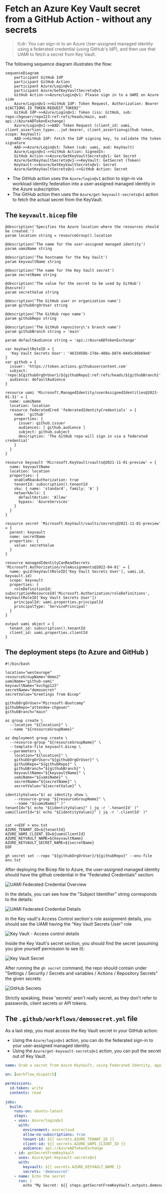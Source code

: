 # Fetch an Azure Key Vault secret from a GitHub Action - without any secrets

> tl;dr: You can sign-in to an Azure User-assigned managed identity using a federated credential (using GitHub's IdP), and then use that UAMI to fetch a secret from Key Vault.

The following sequence diagram illustrates the flow:

```mermaid
sequenceDiagram
    participant GitHub IdP
    participant GitHub Action
    participant Azure/Login@v1
    participant Azure/GetKeyVaultSecrets@v1
    GitHub Action->>Azure/Login@v1: Please sign in to a UAMI on Azure side
    Azure/Login@v1->>GitHub IdP: Token Request, Authorization: Bearer ${ACTIONS_ID_TOKEN_REQUEST_TOKEN}"
    GitHub IdP->>Azure/Login@v1: Token (iss: GitHub, sub: repo:chgeuer/repo123:ref:refs/heads/main, aud: api://AzureADTokenExchange)
    Azure/Login@v1->>AAD: Token Request (client_id: uami, client_assertion_type=...jwt-bearer, client_assertion=github token, scope: KeyVault)
    AAD->>GitHub IdP: Fetch the IdP signing key, to validate the token signature
    AAD->>Azure/Login@v1: Token (sub: uami, aud: KeyVault)
    Azure/Login@v1->>GitHub Action: SignedIn:
    GitHub Action->>Azure/GetKeyVaultSecrets@v1: Get Secret
    Azure/GetKeyVaultSecrets@v1->>KeyVault: GetSecret (Token)
    KeyVault->>Azure/GetKeyVaultSecrets@v1: Secret
    Azure/GetKeyVaultSecrets@v1->>GitHub Action: Secret
```

- The GitHub action uses the `Azure/login@v1` action to sign-in via workload identity federation into a user-assigned managed identity in the Azure subscription.
- The GitHub action then uses the `Azure/get-keyvault-secrets@v1` action to fetch the actual secret from the KeyVault.



## The `keyvault.bicep` file

```bicep
@description('Specifies the Azure location where the resources should be created.')
param location string = resourceGroup().location

@description('The name for the user-assigned managed identity')
param uamiName string

@description('The hostname for the Key Vault')
param keyvaultName string

@description('The name for the Key Vault secret')
param secretName string

@description('The value for the secret to be used by GitHub')
@secure()
param secretValue string 

@description('The GitHub user or organization name')
param githubOrgOrUser string

@description('The GitHub repo name')
param githubRepo string

@description('The GitHub repository\'s branch name')
param githubBranch string = 'main'

param defaultAudience string = 'api://AzureADTokenExchange'

var keyVaultRoleID = {
  'Key Vault Secrets User': '4633458b-17de-408a-b874-0445c86b69e6'
}
var github = {
  issuer: 'https://token.actions.githubusercontent.com'
  subject: 'repo:${githubOrgOrUser}/${githubRepo}:ref:refs/heads/${githubBranch}'
  audience: defaultAudience
}

resource uami 'Microsoft.ManagedIdentity/userAssignedIdentities@2023-01-31' = {
  name: uamiName
  location: location
  resource federatedCred 'federatedIdentityCredentials' = {
    name: 'github'
    properties: {
      issuer: github.issuer
      audiences: [ github.audience ]
      subject: github.subject
      description: 'The GitHub repo will sign in via a federated credential'
    }
  }
}

resource keyvault 'Microsoft.KeyVault/vaults@2021-11-01-preview' = {
  name: keyvaultName
  location: location
  properties: {
    enableRbacAuthorization: true
    tenantId: subscription().tenantId
    sku: { name: 'standard', family: 'A' }
    networkAcls: {
      defaultAction: 'Allow'
      bypass: 'AzureServices'
    }
  }
}

resource secret 'Microsoft.KeyVault/vaults/secrets@2021-11-01-preview' = {
  parent: keyvault
  name: secretName
  properties: {
    value: secretValue
  }
}

resource managedIdentityCanReadSecrets 'Microsoft.Authorization/roleAssignments@2022-04-01' = {
  name: guid(keyVaultRoleID['Key Vault Secrets User'], uami.id, keyvault.id)
  scope: keyvault
  properties: {
    roleDefinitionId: subscriptionResourceId('Microsoft.Authorization/roleDefinitions', keyVaultRoleID['Key Vault Secrets User'])
    principalId: uami.properties.principalId
    principalType: 'ServicePrincipal'
  }
}

output uami object = {
  tenant_id: subscription().tenantId
  client_id: uami.properties.clientId
}
```

## The deployment steps (to Azure and GitHub )

``` shell
#!/bin/bash

location="westeurope"
resourceGroupName="demo2"
uamiName="github-uami"
keyvaultName="kvchgp123"
secretName="demosecret"
secretValue="Greetings from Bicep"

githubOrgOrUser="Microsoft-Bootcamp"
githubRepo="attendee-chgeuer"
githubBranch="main"

az group create \
  --location "${location}" \
  --name "${resourceGroupName}"

az deployment group create \
  --resource-group "${resourceGroupName}" \
  --template-file keyvault.bicep \
  --parameters \
    location="${location}" \
    githubOrgOrUser="${githubOrgOrUser}" \
    githubRepo="${githubRepo}" \
    githubBranch="${githubBranch}" \
    keyvaultName="${keyvaultName}" \
    uamiName="${uamiName}" \
    secretName="${secretName}" \
    secretValue="${secretValue}" \

identityValues="$( az identity show \
    --resource-group "${resourceGroupName}" \
    --name "${uamiName}" )"
tenantId="$( echo "${identityValues}" | jq -r '.tenantId' )"
uamiClientId="$( echo "${identityValues}" | jq -r '.clientId' )"


cat <<EOF > env.txt
AZURE_TENANT_ID=${tenantId}
AZURE_UAMI_CLIENT_ID=${uamiClientId}
AZURE_KEYVAULT_NAME=${keyvaultName}
AZURE_KEYVAULT_SECRET_NAME=${secretName}
EOF

gh secret set --repo "${githubOrgOrUser}/${githubRepo}" --env-file env.txt

```

After deploying the Bicep file to Azure, the user-assigned managed identity should have the github credential in the "Federated Credentials" section:

![UAMI Federated Credential Overview](img/uami-federated-cred-overview.png)

In the details, you can see how the "Subject Identifier" string corresponds to the details:

![UAMI Federated Credential Details](img/uami-federated-cred-details.png)

In the Key vault's Access Control section's role assignment details, you should see the UAMI having the "Key Vault Secrets User" role

![Key Vault - Access control details](img/keyvault-iam-secrets-user.png)

Inside the Key Vault's secret section, you should find the secret (assuming you give yourself permission to see it):

![Key Vault Secret](img/keyvault-secret-details.png)

After running the `gh secret` command, the repo should contain under "Settings / Security / Secrets and variables / Actions / Repository Secrets" the given secrets:

![GitHub Secrets](img/github-secrets-overview.png)

Strictly speaking, these 'secrets' aren't really secret, as they don't refer to passwords, client secrets or API tokens. 

## The `.github/workflows/demosecret.yml` file

As a last step, you must access the Key Vault secret in your GitHub action:

- Using the `Azure/login@v1` action, you can do the federated sign-in to your user-assigned managed identity.
- Using the `Azure/get-keyvault-secrets@v1` action, you can pull the secret out of Key Vault.

```yaml
name: Grab a secret from Azure KeyVault, using Federated Identity, against a User-Assigned Managed Identity

on: [workflow_dispatch]

permissions:
  id-token: write
  contents: read
  
jobs:
  build:
    runs-on: ubuntu-latest
    steps:
    - uses: Azure/login@v1
      with:
        environment: azurecloud
        allow-no-subscriptions: true
        tenant-id: ${{ secrets.AZURE_TENANT_ID }}
        client-id: ${{ secrets.AZURE_UAMI_CLIENT_ID }}
        audience: api://AzureADTokenExchange
    - id: getSecretFromKeyVault
      uses: Azure/get-keyvault-secrets@v1
      with: 
        keyvault: ${{ secrets.AZURE_KEYVAULT_NAME }}
        secrets: 'demosecret'
    - name: Echo the secret
      run: |
        echo "My Secret: ${{ steps.getSecretFromKeyVault.outputs.demosecret }}" | base64

```

